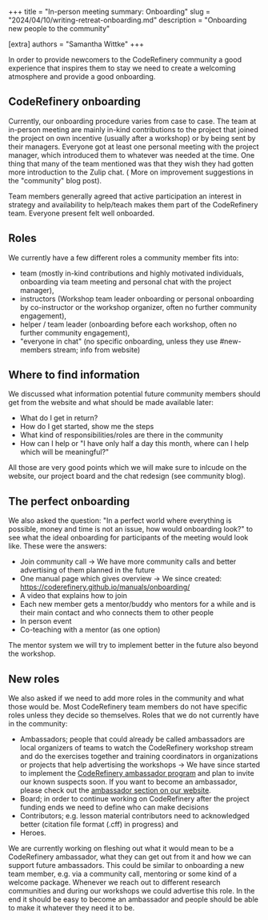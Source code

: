 +++
title = "In-person meeting summary: Onboarding"
slug = "2024/04/10/writing-retreat-onboarding.md" 
description = "Onboarding new people to the community"

[extra] 
authors = "Samantha Wittke" 
+++

In order to provide newcomers to the CodeRefinery community a good experience that inspires them to stay we need to create a welcoming atmosphere and provide a good onboarding.

## CodeRefinery onboarding

Currently, our onboarding procedure varies from case to case. The team at in-person meeting are mainly in-kind contributions to the project that joined the project on own incentive (usually after a workshop) or by being sent by their managers. Everyone got at least one personal meeting with the project manager, which introduced them to whatever was needed at the time. One thing that many of the team mentioned was that they wish they had gotten more introduction to the Zulip chat. ( More on improvement suggestions in the "community" blog post).

Team members generally agreed that active participation an interest in strategy and availability to help/teach makes them part of the CodeRefinery team.
Everyone present felt well onboarded.

## Roles 

We currently have a few different roles a community member fits into: 

- team (mostly in-kind contributions and highly motivated individuals, onboarding via team meeting and personal chat with the project manager),
- instructors (Workshop team leader onboarding or personal onboarding by co-instructor or the workshop organizer, often no further community engagement), 
- helper / team leader (onboarding before each workshop, often no further community engagement), 
- "everyone in chat" (no specific onboarding, unless they use #new-members stream; info from website)

## Where to find information

We discussed what information potential future community members should get from the website and what should be made available later:

- What do I get in return?
- How do I get started, show me the steps
- What kind of responsibilities/roles are there in the community
- How can I help or "I have only half a day this month, where can I help which will be meaningful?"

All those are very good points which we will make sure to inlcude on the website, our project board and the chat redesign (see community blog).


## The perfect onboarding

We also asked the question: "In a perfect world where everything is possible, money and time is not an issue, how would onboarding look?" to see what the ideal onboarding for participants of the meeting would look like. These were the answers:

- Join community call -> We have more community calls and better advertising of them planned in the future
- One manual page which gives overview -> We since created: https://coderefinery.github.io/manuals/onboarding/
- A video that explains how to join 
- Each new member gets a mentor/buddy who mentors for a while and is their main contact and who connects them to other people
- In person event
- Co-teaching with a mentor (as one option)

The mentor system we will try to implement better in the future also beyond the workshop.

## New roles

We also asked if we need to add more roles in the community and what those would be. Most CodeRefinery team members do not have specific roles unless they decide so themselves. Roles that we do not currently have in the community:

- Ambassadors; people that could already be called ambassadors are local organizers of teams to watch the CodeRefinery workshop stream and do the exercises together and training coordinators in organizations or projects that help advertising the workshops -> We have since started to implement the [CodeRefinery ambassador program](https://coderefinery.github.io/manuals/ambassadors/) and plan to invite our known suspects soon. If you want to become an ambassador, please check out the [ambassador section on our website](https://coderefinery.org/join/individuals/#coderefinery-ambassador).
- Board; in order to continue working on CodeRefinery after the project funding ends we need to define who can make decisions
- Contributors; e.g. lesson material contributors need to acknowledged better (citation file format (.cff) in progress) and
- Heroes.

We are currently working on fleshing out what it would mean to be a CodeRefinery ambassador, what they can get out from it and how we can support future ambassadors. This could be similar to onboarding a new team member, e.g. via a community call, mentoring or some kind of a welcome package. Whenever we reach out to different research communities and during our workshops we could advertise this role. In the end it should be easy to become an ambassador and people should be able to make it whatever they need it to be.

